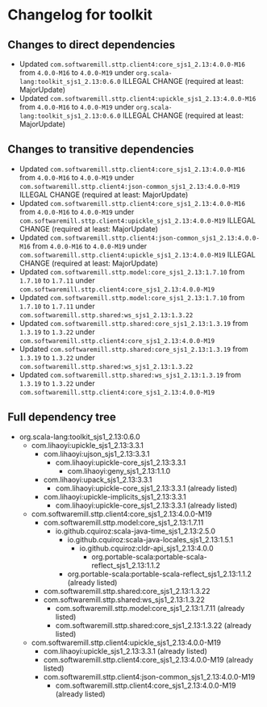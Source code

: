 # Changelog for toolkit

## Changes to direct dependencies
 - Updated `com.softwaremill.sttp.client4:core_sjs1_2.13:4.0.0-M16` from `4.0.0-M16` to `4.0.0-M19` under `org.scala-lang:toolkit_sjs1_2.13:0.6.0` ILLEGAL CHANGE (required at least: MajorUpdate)
 - Updated `com.softwaremill.sttp.client4:upickle_sjs1_2.13:4.0.0-M16` from `4.0.0-M16` to `4.0.0-M19` under `org.scala-lang:toolkit_sjs1_2.13:0.6.0` ILLEGAL CHANGE (required at least: MajorUpdate)

## Changes to transitive dependencies
 - Updated `com.softwaremill.sttp.client4:core_sjs1_2.13:4.0.0-M16` from `4.0.0-M16` to `4.0.0-M19` under `com.softwaremill.sttp.client4:json-common_sjs1_2.13:4.0.0-M19` ILLEGAL CHANGE (required at least: MajorUpdate)
 - Updated `com.softwaremill.sttp.client4:core_sjs1_2.13:4.0.0-M16` from `4.0.0-M16` to `4.0.0-M19` under `com.softwaremill.sttp.client4:upickle_sjs1_2.13:4.0.0-M19` ILLEGAL CHANGE (required at least: MajorUpdate)
 - Updated `com.softwaremill.sttp.client4:json-common_sjs1_2.13:4.0.0-M16` from `4.0.0-M16` to `4.0.0-M19` under `com.softwaremill.sttp.client4:upickle_sjs1_2.13:4.0.0-M19` ILLEGAL CHANGE (required at least: MajorUpdate)
 - Updated `com.softwaremill.sttp.model:core_sjs1_2.13:1.7.10` from `1.7.10` to `1.7.11` under `com.softwaremill.sttp.client4:core_sjs1_2.13:4.0.0-M19`
 - Updated `com.softwaremill.sttp.model:core_sjs1_2.13:1.7.10` from `1.7.10` to `1.7.11` under `com.softwaremill.sttp.shared:ws_sjs1_2.13:1.3.22`
 - Updated `com.softwaremill.sttp.shared:core_sjs1_2.13:1.3.19` from `1.3.19` to `1.3.22` under `com.softwaremill.sttp.client4:core_sjs1_2.13:4.0.0-M19`
 - Updated `com.softwaremill.sttp.shared:core_sjs1_2.13:1.3.19` from `1.3.19` to `1.3.22` under `com.softwaremill.sttp.shared:ws_sjs1_2.13:1.3.22`
 - Updated `com.softwaremill.sttp.shared:ws_sjs1_2.13:1.3.19` from `1.3.19` to `1.3.22` under `com.softwaremill.sttp.client4:core_sjs1_2.13:4.0.0-M19`

## Full dependency tree

 - org.scala-lang:toolkit_sjs1_2.13:0.6.0
   - com.lihaoyi:upickle_sjs1_2.13:3.3.1
     - com.lihaoyi:ujson_sjs1_2.13:3.3.1
       - com.lihaoyi:upickle-core_sjs1_2.13:3.3.1
         - com.lihaoyi:geny_sjs1_2.13:1.1.0
     - com.lihaoyi:upack_sjs1_2.13:3.3.1
       - com.lihaoyi:upickle-core_sjs1_2.13:3.3.1 (already listed)
     - com.lihaoyi:upickle-implicits_sjs1_2.13:3.3.1
       - com.lihaoyi:upickle-core_sjs1_2.13:3.3.1 (already listed)
   - com.softwaremill.sttp.client4:core_sjs1_2.13:4.0.0-M19
     - com.softwaremill.sttp.model:core_sjs1_2.13:1.7.11
       - io.github.cquiroz:scala-java-time_sjs1_2.13:2.5.0
         - io.github.cquiroz:scala-java-locales_sjs1_2.13:1.5.1
           - io.github.cquiroz:cldr-api_sjs1_2.13:4.0.0
             - org.portable-scala:portable-scala-reflect_sjs1_2.13:1.1.2
         - org.portable-scala:portable-scala-reflect_sjs1_2.13:1.1.2 (already listed)
     - com.softwaremill.sttp.shared:core_sjs1_2.13:1.3.22
     - com.softwaremill.sttp.shared:ws_sjs1_2.13:1.3.22
       - com.softwaremill.sttp.model:core_sjs1_2.13:1.7.11 (already listed)
       - com.softwaremill.sttp.shared:core_sjs1_2.13:1.3.22 (already listed)
   - com.softwaremill.sttp.client4:upickle_sjs1_2.13:4.0.0-M19
     - com.lihaoyi:upickle_sjs1_2.13:3.3.1 (already listed)
     - com.softwaremill.sttp.client4:core_sjs1_2.13:4.0.0-M19 (already listed)
     - com.softwaremill.sttp.client4:json-common_sjs1_2.13:4.0.0-M19
       - com.softwaremill.sttp.client4:core_sjs1_2.13:4.0.0-M19 (already listed)
